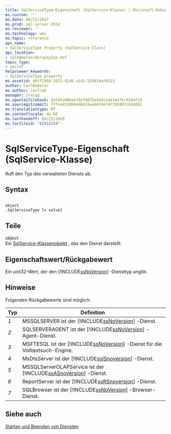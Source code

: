 ```yaml
---
title: SqlServiceType-Eigenschaft (SqlService-Klasse) | Microsoft-Dokumentation
ms.custom: ''
ms.date: 06/13/2017
ms.prod: sql-server-2014
ms.reviewer: ''
ms.technology: wmi
ms.topic: reference
api_name:
- SqlServiceType Property (SqlService Class)
api_location:
- sqlmgmproviderxpsp2up.mof
topic_type:
- apiref
helpviewer_keywords:
- SqlServiceType property
ms.assetid: dbff2968-3011-41d6-a141-52d814af0213
author: CarlRabeler
ms.author: carlrab
manager: craigg
ms.openlocfilehash: d3fd5a90ba479ef8075e45dcaab16475c0284f19
ms.sourcegitcommit: f7fced330b64d6616aeb8766747295807c92dd41
ms.translationtype: MT
ms.contentlocale: de-DE
ms.lasthandoff: 04/23/2019
ms.locfileid: "62912154"
---
```

# <a name="sqlservicetype-property-sqlservice-class"></a>SqlServiceType-Eigenschaft (SqlService-Klasse)
  Ruft den Typ des verwalteten Diensts ab.  
  
## <a name="syntax"></a>Syntax  
  
```  
  
object  
.SqlServiceType [= value]  
```  
  
## <a name="parts"></a>Teile  
 *object*  
 Ein [SqlService-Klassenobjekt](sqlservice-class.md) , das den Dienst darstellt.  
  
## <a name="property-valuereturn-value"></a>Eigenschaftswert/Rückgabewert  
 Ein uint32-Wert, der den [!INCLUDE[ssNoVersion](../../../includes/ssnoversion-md.md)] -Diensttyp angibt.  
  
## <a name="remarks"></a>Hinweise  
 Folgenden Rückgabewerte sind möglich:  
  
|Typ|Definition|  
|----------|----------------|  
|*1*|MSSQLSERVER ist der [!INCLUDE[ssNoVersion](../../../includes/ssnoversion-md.md)] -Dienst.|  
|*2*|SQLSERVERAGENT ist der [!INCLUDE[ssNoVersion](../../../includes/ssnoversion-md.md)] -Agent-Dienst.|  
|*3*|MSFTESQL ist der [!INCLUDE[ssNoVersion](../../../includes/ssnoversion-md.md)] -Dienst für die Volltextsuch-Engine.|  
|*4*|MsDtsServer ist der [!INCLUDE[ssISnoversion](../../../includes/ssisnoversion-md.md)] -Dienst.|  
|*5*|MSSQLServerOLAPService ist der [!INCLUDE[ssASnoversion](../../../includes/ssasnoversion-md.md)] -Dienst.|  
|*6*|ReportServer ist der [!INCLUDE[ssRSnoversion](../../../includes/ssrsnoversion-md.md)] -Dienst.|  
|*7*|SQLBrowser ist der [!INCLUDE[ssNoVersion](../../../includes/ssnoversion-md.md)] -Browser-Dienst.|  
  
## <a name="see-also"></a>Siehe auch  
 [Starten und Beenden von Diensten](https://technet.microsoft.com/library/ms174886\(v=sql.105\).aspx)  
  
  
